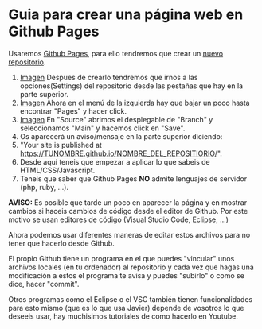 # Guia para crear una página web en Github Pages
Usaremos [Github Pages](https://pages.github.com), para ello tendremos que crear un [nuevo repositorio](https://github.com/new).

1. [Imagen](https://i.imgur.com/8BHvgpI.png) Despues de crearlo tendremos que irnos a las opciones(Settings) del repositorio desde las pestañas que hay en la parte superior.
2. [Imagen](https://i.imgur.com/aU83RVE.png) Ahora en el menú de la izquierda hay que bajar un poco hasta encontrar "Pages" y hacer click.
3. [Imagen](https://i.imgur.com/Nh7BBp7.png) En "Source" abrimos el desplegable de "Branch" y seleccionamos "Main" y hacemos click en "Save".
4. Os aparecerá un aviso/mensaje en la parte superior diciendo:
5. "Your site is published at https://TUNOMBRE.github.io/NOMBRE_DEL_REPOSITIORIO/".
6. Desde aquí teneis que empezar a aplicar lo que sabeis de HTML/CSS/Javascript.
7. Teneis que saber que Github Pages **NO** admite lenguajes de servidor (php, ruby, ...).

**AVISO:** Es posible que tarde un poco en aparecer la página y en mostrar cambios si haceis cambios de código desde el editor de Github. Por este motivo se usan editores de código (Visual Studio Code, Eclipse, ...)

Ahora podemos usar diferentes maneras de editar estos archivos para no tener que hacerlo desde Github. 

El propio Github tiene un programa en el que puedes "vincular" unos archivos locales (en tu ordenador) al repositorio y cada vez que hagas una modificación a estos el programa te avisa y puedes "subirlo" o como se dice, hacer "commit".

Otros programas como el Eclipse o el VSC también tienen funcionalidades para esto mismo (que es lo que usa Javier) depende de vosotros lo que deseeis usar, hay muchisimos tutoriales de como hacerlo en Youtube.


